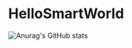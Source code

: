 # HelloSmartWorld
![Anurag's GitHub stats](https://github-readme-stats.vercel.app/api?username=SMARTWORLD&theme=solarized-light&show_icons=true)

